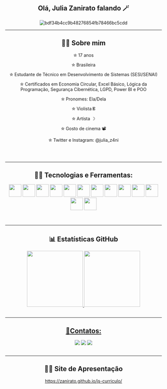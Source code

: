 <div align="center">

## Olá, Julia Zanirato falando 🪄

![bdf34b4cc9b48276854fb78466bc5cdd](https://github.com/user-attachments/assets/700f8f20-ebf0-4604-9f56-dcc207ab4a88)


<hr>

## 🙋‍♀️ Sobre mim 

  ✮ 17 anos 

  
  ✮ Brasileira

  
  ✮ Estudante de Técnico em Desenvolvimento de Sistemas (SESI/SENAI)


 ✮ Certificados em Economia Circular, Excel Básico, Lógica da Programação, Segurança Cibernética, LGPD, Power BI e POO
 
  
  ✮ Pronomes: Ela/Dela

  
  ✮ Violista 𝄡

  
  ✮ Artista ☽


  ✮ Gosto de cinema 📽️

  
  ✮ Twitter e Instagram: @julia_z4ni

<br>
<br>

<hr>

## 🔨📱 Tecnologias e Ferramentas:

<div>

  <img src="https://cdn.jsdelivr.net/gh/devicons/devicon@latest/icons/cplusplus/cplusplus-original.svg" width="40" height="40"/> <img src="https://cdn.jsdelivr.net/gh/devicons/devicon@latest/icons/html5/html5-original.svg" width="40" height="40"/>  <img src="https://cdn.jsdelivr.net/gh/devicons/devicon@latest/icons/css3/css3-original.svg" width="40" height="40"/> <img src="https://cdn.jsdelivr.net/gh/devicons/devicon@latest/icons/javascript/javascript-original.svg" width="40" height="40"/> <img src="https://cdn.jsdelivr.net/gh/devicons/devicon@latest/icons/php/php-original.svg" width="40" height="40"/> <img src="https://cdn.jsdelivr.net/gh/devicons/devicon@latest/icons/azuresqldatabase/azuresqldatabase-original.svg" width="40" height="40"/> <img src="https://cdn.jsdelivr.net/gh/devicons/devicon@latest/icons/gimp/gimp-original.svg" width="40" height="40"/> <img src="https://cdn.jsdelivr.net/gh/devicons/devicon@latest/icons/mysql/mysql-original.svg" width="40" height="40"/> <img src="https://cdn.jsdelivr.net/gh/devicons/devicon@latest/icons/bootstrap/bootstrap-original.svg" width="40" height="40"/> <img src="https://cdn.jsdelivr.net/gh/devicons/devicon@latest/icons/git/git-original.svg" width="40" height="40"/> <img src="https://cdn.jsdelivr.net/gh/devicons/devicon@latest/icons/figma/figma-original.svg" width="40" height="40"/> <img src="https://cdn.jsdelivr.net/gh/devicons/devicon@latest/icons/github/github-original.svg" width="40" height="40"/> <img src="https://cdn.jsdelivr.net/gh/devicons/devicon@latest/icons/wordpress/wordpress-original.svg" width="40" height="40"/>



</div>


<br>
<hr>

## 📊 Estatísticas GitHub
<div>
<a href="https://github.com/Zanirato">
<img loading="lazy" height="180em" src="https://github-readme-stats.vercel.app/api/top-langs/?username=Zanirato&layout=compact&langs_count=7&theme=dracula"/>
<img loading="lazy" height="180em" src="https://github-readme-stats.vercel.app/api?username=Zanirato&show_icons=true&theme=dracula&include_all_commits=true&count_private=true"/>
</div>

<br>
<hr>

## 📱Contatos:

<div>
<a href="https://www.instagram.com/julia_z4ni/" target="_blank"><img loading="lazy" src="https://img.shields.io/badge/-Instagram-%23E4405F?style=for-the-badge&logo=instagram&logoColor=white" target="_blank"></a>
<a href = "mailto:contatojuliazaniratoo@gmail.com"><img src="https://img.shields.io/badge/-Gmail-%23333?style=for-the-badge&logo=gmail&logoColor=white" target="_blank"></a>
<a href="www.linkedin.com/in/julia-zanirato-1167b2355" target="_blank"><img loading="lazy" src="https://img.shields.io/badge/-LinkedIn-%230077B5?style=for-the-badge&logo=linkedin&logoColor=white" target="_blank"></a>   
</div>

<br>
<hr>

## 👩‍💻 Site de Apresentação


https://zanirato.github.io/js-curriculo/

</div>

